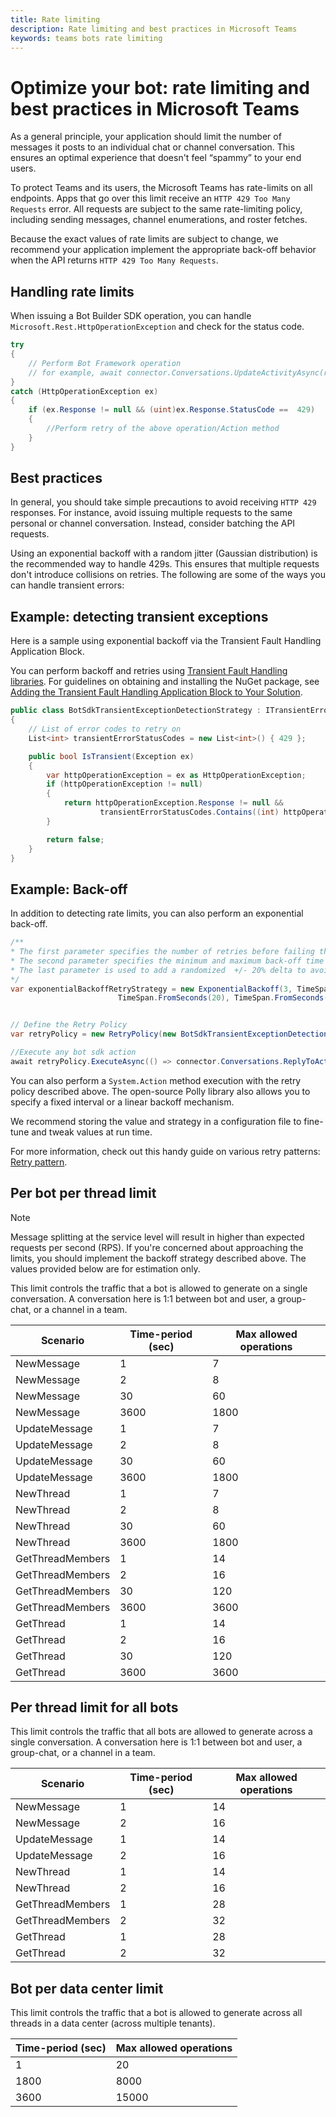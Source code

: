 ```yaml
---
title: Rate limiting
description: Rate limiting and best practices in Microsoft Teams
keywords: teams bots rate limiting
---
```


# Optimize your bot: rate limiting and best practices in Microsoft Teams

As a general principle, your application should limit the number of messages it posts to an individual chat or channel conversation. This ensures an optimal experience that doesn't feel “spammy” to your end users.

To protect Teams and its users, the Microsoft Teams has rate-limits on all endpoints. Apps that go over this limit receive an `HTTP 429 Too Many Requests` error. All requests are subject to the same rate-limiting policy, including sending messages, channel enumerations, and roster fetches.

Because the exact values of rate limits are subject to change, we recommend your application implement the appropriate back-off behavior when the API returns `HTTP 429 Too Many Requests`.

## Handling rate limits

When issuing a Bot Builder SDK operation, you can handle `Microsoft.Rest.HttpOperationException` and check for the status code.

```csharp
try
{
    // Perform Bot Framework operation
    // for example, await connector.Conversations.UpdateActivityAsync(reply);
}
catch (HttpOperationException ex)
{
    if (ex.Response != null && (uint)ex.Response.StatusCode ==  429)
    {
        //Perform retry of the above operation/Action method
    }
}
```

## Best practices

In general, you should take simple precautions to avoid receiving `HTTP 429` responses. For instance, avoid issuing multiple requests to the same personal or channel conversation. Instead, consider batching the API requests.

Using an exponential backoff with a random jitter (Gaussian distribution) is the recommended way to handle 429s. This ensures that multiple requests don't introduce collisions on retries. The following are some of the ways you can handle transient errors:

## Example: detecting transient exceptions

Here is a sample using exponential backoff via the Transient Fault Handling Application Block.

You can perform backoff and retries using [Transient Fault Handling libraries](/previous-versions/msp-n-p/hh680901(v=pandp.50)). For guidelines on obtaining and installing the NuGet package, see [Adding the Transient Fault Handling Application Block to Your Solution](/previous-versions/msp-n-p/hh680891(v=pandp.50)).

```csharp
public class BotSdkTransientExceptionDetectionStrategy : ITransientErrorDetectionStrategy
{
    // List of error codes to retry on
    List<int> transientErrorStatusCodes = new List<int>() { 429 };

    public bool IsTransient(Exception ex)
    {
        var httpOperationException = ex as HttpOperationException;
        if (httpOperationException != null)
        {
            return httpOperationException.Response != null &&
                    transientErrorStatusCodes.Contains((int) httpOperationException.Response.StatusCode);
        }

        return false;
    }
}
```

## Example: Back-off

In addition to detecting rate limits, you can also perform an exponential back-off.

```csharp
/**
* The first parameter specifies the number of retries before failing the operation.
* The second parameter specifies the minimum and maximum back-off time respectively.
* The last parameter is used to add a randomized  +/- 20% delta to avoid numerous clients retrying simultaneously.
*/
var exponentialBackoffRetryStrategy = new ExponentialBackoff(3, TimeSpan.FromSeconds(2),
                        TimeSpan.FromSeconds(20), TimeSpan.FromSeconds(1));


// Define the Retry Policy
var retryPolicy = new RetryPolicy(new BotSdkTransientExceptionDetectionStrategy(), fixedIntervalRetryStrategy);

//Execute any bot sdk action
await retryPolicy.ExecuteAsync(() => connector.Conversations.ReplyToActivityAsync((Activity)reply)).ConfigureAwait(false);
```

You can also perform a `System.Action` method execution with the retry policy described above. The open-source Polly library also allows you to specify a fixed interval or a linear backoff mechanism.

We recommend storing the value and strategy in a configuration file to fine-tune and tweak values at run time.

For more information, check out this handy guide on various retry patterns: [Retry pattern](/azure/architecture/patterns/retry).

## Per bot per thread limit

>[!NOTE]
>Message splitting at the service level will result in higher than expected requests per second (RPS). If you're concerned about approaching the limits, you should implement the backoff strategy described above. The values provided below are for estimation only.

This limit controls the traffic that a bot is allowed to generate on a single conversation. A conversation here is 1:1 between bot and user, a group-chat, or a channel in a team.

| **Scenario** | **Time-period (sec)** | **Max allowed operations** |
| --- | --- | --- |
| NewMessage | 1 | 7 |
| NewMessage | 2 | 8 |
| NewMessage | 30 | 60 |
| NewMessage | 3600 | 1800 |
| UpdateMessage | 1 | 7 |
| UpdateMessage | 2 | 8 |
| UpdateMessage | 30 | 60 |
| UpdateMessage | 3600 | 1800 |
| NewThread | 1 | 7 |
| NewThread | 2 | 8 |
| NewThread | 30 | 60 |
| NewThread | 3600 | 1800 |
| GetThreadMembers | 1 | 14 |
| GetThreadMembers | 2 | 16 |
| GetThreadMembers | 30 | 120 |
| GetThreadMembers | 3600 | 3600 |
| GetThread | 1 | 14 |
| GetThread | 2 | 16 |
| GetThread | 30 | 120 |
| GetThread | 3600 | 3600 |

## Per thread limit for all bots

This limit controls the traffic that all bots are allowed to generate across a single conversation. A conversation here is 1:1 between bot and user, a group-chat, or a channel in a team.

| **Scenario** | **Time-period (sec)** | **Max allowed operations** |
| --- | --- | --- |
| NewMessage | 1 | 14 |
| NewMessage | 2 | 16 |
| UpdateMessage | 1 | 14 |
| UpdateMessage | 2 | 16 |
| NewThread | 1 | 14 |
| NewThread | 2 | 16 |
| GetThreadMembers | 1 | 28 |
| GetThreadMembers | 2 | 32 |
| GetThread | 1 | 28 |
| GetThread | 2 | 32 |

## Bot per data center limit

This limit controls the traffic that a bot is allowed to generate across all threads in a data center (across multiple tenants).

|**Time-period (sec)** | **Max allowed operations** |
| --- | --- |
| 1 | 20 |
| 1800 | 8000 |
| 3600 | 15000 |
